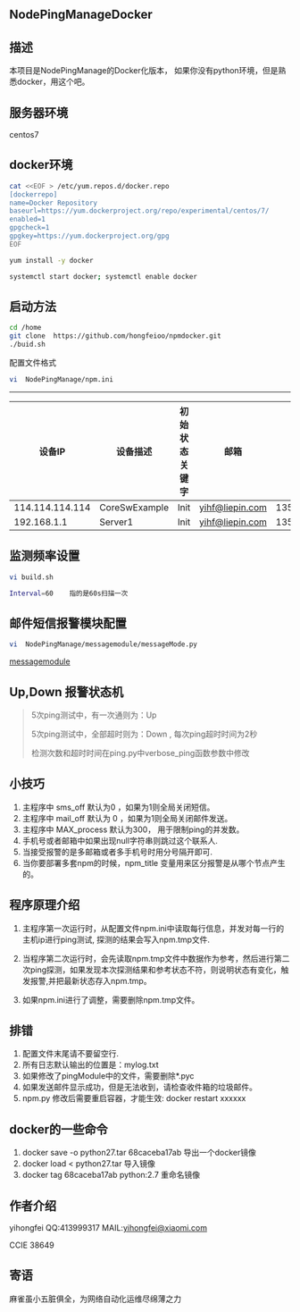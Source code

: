 NodePingManageDocker
---------------------

描述
------------
本项目是NodePingManage的Docker化版本， 如果你没有python环境，但是熟悉docker，用这个吧。



服务器环境
------------
centos7


docker环境
-------------------
```bash
cat <<EOF > /etc/yum.repos.d/docker.repo
[dockerrepo]
name=Docker Repository
baseurl=https://yum.dockerproject.org/repo/experimental/centos/7/
enabled=1
gpgcheck=1
gpgkey=https://yum.dockerproject.org/gpg
EOF

yum install -y docker 

systemctl start docker; systemctl enable docker

```

启动方法
----------------
```bash
cd /home
git clone  https://github.com/hongfeioo/npmdocker.git
./buid.sh
```


配置文件格式
```bash
vi  NodePingManage/npm.ini
```
-----------------------
| 设备IP | 设备描述|初始状态关键字|邮箱|手机号|
|-----|------|----|----|----|
|114.114.114.114|CoreSwExample|Init|yihf@liepin.com|13521161889
|192.168.1.1|Server1|Init|yihf@liepin.com|13521161889


监测频率设置
---------
```bash
vi build.sh

Interval=60    指的是60s扫描一次
```



邮件短信报警模块配置
---------------------------
```bash
vi  NodePingManage/messagemodule/messageMode.py
```
[messagemodule](https://github.com/hongfeioo/messagemodule)</p>



Up,Down 报警状态机
--------------
>  5次ping测试中，有一次通则为：Up </p>
>  5次ping测试中，全部超时则为：Down , 每次ping超时时间为2秒</p>
>  检测次数和超时时间在ping.py中verbose_ping函数参数中修改 </p>



小技巧
-----------
1.   主程序中  sms_off 默认为0 ，如果为1则全局关闭短信。  
2.   主程序中  mail_off 默认为 0 ，如果为1则全局关闭邮件发送。
3.   主程序中  MAX_process 默认为300， 用于限制ping的并发数。
4.   手机号或者邮箱中如果出现null字符串则跳过这个联系人.
5.   当接受报警的是多邮箱或者多手机号时用分号隔开即可. 
6.   当你要部署多套npm的时候，npm_title 变量用来区分报警是从哪个节点产生的。

程序原理介绍
---------
1.  主程序第一次运行时，从配置文件npm.ini中读取每行信息，并发对每一行的主机ip进行ping测试, 探测的结果会写入npm.tmp文件.</p>
2.  当程序第二次运行时，会先读取npm.tmp文件中数据作为参考，然后进行第二次ping探测，如果发现本次探测结果和参考状态不符，则说明状态有变化，触发报警,并把最新状态存入npm.tmp。</p>
3.  如果npm.ini进行了调整，需要删除npm.tmp文件。

排错 
------
1.   配置文件末尾请不要留空行.
2.   所有日志默认输出的位置是：mylog.txt  
3.   如果修改了pingModule中的文件，需要删除*.pyc  
4.   如果发送邮件显示成功，但是无法收到，请检查收件箱的垃圾邮件。
5.   npm.py 修改后需要重启容器，才能生效: docker restart xxxxxx


docker的一些命令
---------
1. docker save -o python27.tar 68caceba17ab   导出一个docker镜像   
2. docker load <  python27.tar      导入镜像
3. docker tag 68caceba17ab  python:2.7  重命名镜像


作者介绍
----------
yihongfei  QQ:413999317   MAIL:yihongfei@xiaomi.com

CCIE 38649


寄语
------
麻雀虽小五脏俱全，为网络自动化运维尽绵薄之力 </p>



